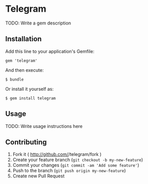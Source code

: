 # Telegram

TODO: Write a gem description

## Installation

Add this line to your application's Gemfile:

    gem 'telegram'

And then execute:

    $ bundle

Or install it yourself as:

    $ gem install telegram

## Usage

TODO: Write usage instructions here

## Contributing

1. Fork it ( http://github.com/<my-github-username>/telegram/fork )
2. Create your feature branch (`git checkout -b my-new-feature`)
3. Commit your changes (`git commit -am 'Add some feature'`)
4. Push to the branch (`git push origin my-new-feature`)
5. Create new Pull Request
